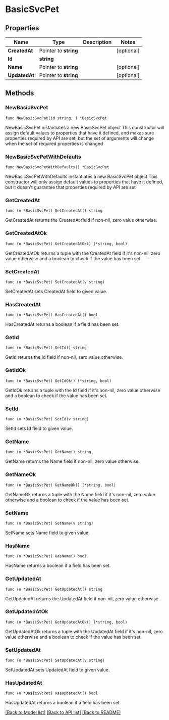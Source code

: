 # BasicSvcPet

## Properties

Name | Type | Description | Notes
------------ | ------------- | ------------- | -------------
**CreatedAt** | Pointer to **string** |  | [optional] 
**Id** | **string** |  | 
**Name** | Pointer to **string** |  | [optional] 
**UpdatedAt** | Pointer to **string** |  | [optional] 

## Methods

### NewBasicSvcPet

`func NewBasicSvcPet(id string, ) *BasicSvcPet`

NewBasicSvcPet instantiates a new BasicSvcPet object
This constructor will assign default values to properties that have it defined,
and makes sure properties required by API are set, but the set of arguments
will change when the set of required properties is changed

### NewBasicSvcPetWithDefaults

`func NewBasicSvcPetWithDefaults() *BasicSvcPet`

NewBasicSvcPetWithDefaults instantiates a new BasicSvcPet object
This constructor will only assign default values to properties that have it defined,
but it doesn't guarantee that properties required by API are set

### GetCreatedAt

`func (o *BasicSvcPet) GetCreatedAt() string`

GetCreatedAt returns the CreatedAt field if non-nil, zero value otherwise.

### GetCreatedAtOk

`func (o *BasicSvcPet) GetCreatedAtOk() (*string, bool)`

GetCreatedAtOk returns a tuple with the CreatedAt field if it's non-nil, zero value otherwise
and a boolean to check if the value has been set.

### SetCreatedAt

`func (o *BasicSvcPet) SetCreatedAt(v string)`

SetCreatedAt sets CreatedAt field to given value.

### HasCreatedAt

`func (o *BasicSvcPet) HasCreatedAt() bool`

HasCreatedAt returns a boolean if a field has been set.

### GetId

`func (o *BasicSvcPet) GetId() string`

GetId returns the Id field if non-nil, zero value otherwise.

### GetIdOk

`func (o *BasicSvcPet) GetIdOk() (*string, bool)`

GetIdOk returns a tuple with the Id field if it's non-nil, zero value otherwise
and a boolean to check if the value has been set.

### SetId

`func (o *BasicSvcPet) SetId(v string)`

SetId sets Id field to given value.


### GetName

`func (o *BasicSvcPet) GetName() string`

GetName returns the Name field if non-nil, zero value otherwise.

### GetNameOk

`func (o *BasicSvcPet) GetNameOk() (*string, bool)`

GetNameOk returns a tuple with the Name field if it's non-nil, zero value otherwise
and a boolean to check if the value has been set.

### SetName

`func (o *BasicSvcPet) SetName(v string)`

SetName sets Name field to given value.

### HasName

`func (o *BasicSvcPet) HasName() bool`

HasName returns a boolean if a field has been set.

### GetUpdatedAt

`func (o *BasicSvcPet) GetUpdatedAt() string`

GetUpdatedAt returns the UpdatedAt field if non-nil, zero value otherwise.

### GetUpdatedAtOk

`func (o *BasicSvcPet) GetUpdatedAtOk() (*string, bool)`

GetUpdatedAtOk returns a tuple with the UpdatedAt field if it's non-nil, zero value otherwise
and a boolean to check if the value has been set.

### SetUpdatedAt

`func (o *BasicSvcPet) SetUpdatedAt(v string)`

SetUpdatedAt sets UpdatedAt field to given value.

### HasUpdatedAt

`func (o *BasicSvcPet) HasUpdatedAt() bool`

HasUpdatedAt returns a boolean if a field has been set.


[[Back to Model list]](../README.md#documentation-for-models) [[Back to API list]](../README.md#documentation-for-api-endpoints) [[Back to README]](../README.md)


